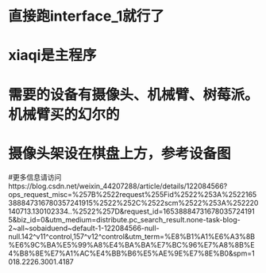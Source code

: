 # 直接跑interface_1就行了
# xiaqi是主程序
# 需要的设备有摄像头、机械臂、树莓派。机械臂买的幻尔的
# 摄像头架设在棋盘上方，参考设备图
#更多信息请访问https://blog.csdn.net/weixin_44207288/article/details/122084566?ops_request_misc=%257B%2522request%255Fid%2522%253A%2522165388847316780357241915%2522%252C%2522scm%2522%253A%252220140713.130102334..%2522%257D&request_id=165388847316780357241915&biz_id=0&utm_medium=distribute.pc_search_result.none-task-blog-2~all~sobaiduend~default-1-122084566-null-null.142^v11^control,157^v12^control&utm_term=%E8%B1%A1%E6%A3%8B%E6%9C%BA%E5%99%A8%E4%BA%BA%E7%BC%96%E7%A8%8B%E4%B8%8E%E7%A1%AC%E4%BB%B6%E5%AE%9E%E7%8E%B0&spm=1018.2226.3001.4187
